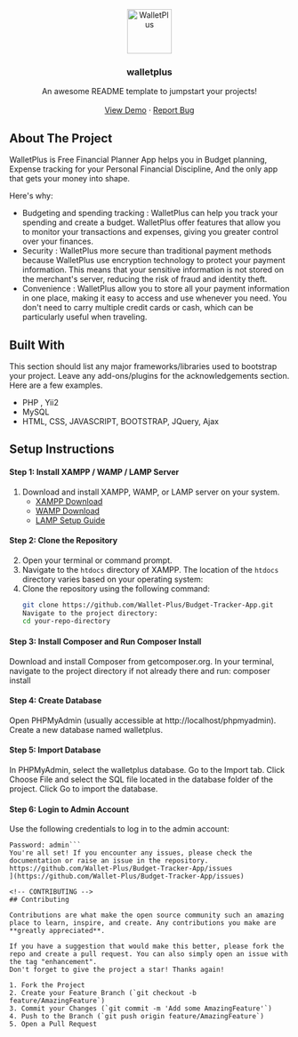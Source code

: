 <div align="center">
  <a href="https://beta.walletplus.in">
    <img src="https://walletplus.in/images/walletplus-icon.png" alt="WalletPlus" width="80" height="80">
  </a>

  <h3 align="center">walletplus</h3>

  <p align="center">
    An awesome README template to jumpstart your projects!
    <br />
    <br />
    <a href="https://beta.walletplus.in">View Demo</a>
    ·
    <a href="https://github.com/Wallet-Plus/Budget-Tracker-App/issues">Report Bug</a>
  </p>
</div>

<!-- ABOUT THE PROJECT -->
## About The Project

WalletPlus is Free Financial Planner App helps you in Budget planning, Expense tracking for your Personal Financial Discipline, And the only app that gets your money into shape.

Here's why:
* Budgeting and spending tracking : WalletPlus can help you track your spending and create a budget. WalletPlus offer features that allow you to monitor your transactions and expenses, giving you greater control over your finances.
* Security : WalletPlus more secure than traditional payment methods because WalletPlus use encryption technology to protect your payment information. This means that your sensitive information is not stored on the merchant's server, reducing the risk of fraud and identity theft.
* Convenience : WalletPlus allow you to store all your payment information in one place, making it easy to access and use whenever you need. You don't need to carry multiple credit cards or cash, which can be particularly useful when traveling.



## Built With
This section should list any major frameworks/libraries used to bootstrap your project. Leave any add-ons/plugins for the acknowledgements section. Here are a few examples.

* PHP , Yii2
* MySQL
* HTML, CSS, JAVASCRIPT, BOOTSTRAP, JQuery, Ajax

## Setup Instructions

#### Step 1: Install XAMPP / WAMP / LAMP Server
1. Download and install XAMPP, WAMP, or LAMP server on your system.
   - [XAMPP Download](https://sourceforge.net/projects/xampp/files/XAMPP%20Windows/7.4.33/xampp-windows-x64-7.4.33-0-VC15-installer.exe/download)
   - [WAMP Download](http://www.wampserver.com/en/)
   - [LAMP Setup Guide](https://www.digitalocean.com/community/tutorials/how-to-install-linux-apache-mysql-php-lamp-stack-ubuntu-20-04)

#### Step 2: Clone the Repository
2. Open your terminal or command prompt.
3. Navigate to the `htdocs` directory of XAMPP. The location of the `htdocs` directory varies based on your operating system:
4. Clone the repository using the following command:
   ```bash
   git clone https://github.com/Wallet-Plus/Budget-Tracker-App.git
   Navigate to the project directory:
   cd your-repo-directory
   
#### Step 3: Install Composer and Run Composer Install
Download and install Composer from getcomposer.org.
In your terminal, navigate to the project directory if not already there and run:
composer install

#### Step 4: Create Database
Open PHPMyAdmin (usually accessible at http://localhost/phpmyadmin).
Create a new database named walletplus.

#### Step 5: Import Database
In PHPMyAdmin, select the walletplus database.
Go to the Import tab.
Click Choose File and select the SQL file located in the database folder of the project.
Click Go to import the database.

#### Step 6: Login to Admin Account
Use the following credentials to log in to the admin account:
```Username: 1234567890
Password: admin```
You're all set! If you encounter any issues, please check the documentation or raise an issue in the repository. https://github.com/Wallet-Plus/Budget-Tracker-App/issues
](https://github.com/Wallet-Plus/Budget-Tracker-App/issues)

<!-- CONTRIBUTING -->
## Contributing

Contributions are what make the open source community such an amazing place to learn, inspire, and create. Any contributions you make are **greatly appreciated**.

If you have a suggestion that would make this better, please fork the repo and create a pull request. You can also simply open an issue with the tag "enhancement".
Don't forget to give the project a star! Thanks again!

1. Fork the Project
2. Create your Feature Branch (`git checkout -b feature/AmazingFeature`)
3. Commit your Changes (`git commit -m 'Add some AmazingFeature'`)
4. Push to the Branch (`git push origin feature/AmazingFeature`)
5. Open a Pull Request
